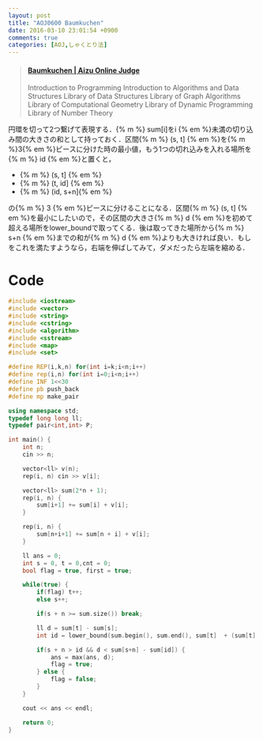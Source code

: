 ```yaml
---
layout: post
title: "AOJ0600 Baumkuchen"
date: 2016-03-10 23:01:54 +0900
comments: true
categories: [AOJ,しゃくとり法]
---
```


<blockquote class="embedly-card" data-card-key="39deea93f79745829254c0652225a544" data-card-controls="0" data-card-type="article" data-card-branding="0"><h4><a href="http://judge.u-aizu.ac.jp/onlinejudge/description.jsp?id=0600">Baumkuchen | Aizu Online Judge</a></h4><p>Introduction to Programming Introduction to Algorithms and Data Structures Library of Data Structures Library of Graph Algorithms Library of Computational Geometry Library of Dynamic Programming Library of Number Theory</p></blockquote>
<script async src="//cdn.embedly.com/widgets/platform.js" charset="UTF-8"></script>

<!-- more -->

円環を切って2つ繋げて表現する．{% m %} sum\[i\]をi {% em %}未満の切り込み間の大きさの和として持っておく．区間{% m %} (s, t\] {% em %}を{% m %}3{% em %}ピースに分けた時の最小値，もう1つの切れ込みを入れる場所を {% m %} id {% em %}と置くと，

* {% m %} (s, t\] {% em %}
* {% m %} (t, id\] {% em %}
* {% m %} (id, s+n\]{% em %}

の{% m %} 3 {% em %}ピースに分けることになる．区間{% m %} (s, t\] {% em %}を最小にしたいので，その区間の大きさ{% m %} d {% em %}を初めて超える場所をlower_boundで取ってくる．後は取ってきた場所から{% m %} s+n {% em %}までの和が{% m %} d {% em %}よりも大きければ良い．もしをこれを満たすようなら，右端を伸ばしてみて，ダメだったら左端を縮める．

# Code

```cpp
#include <iostream>
#include <vector>
#include <string>
#include <cstring>
#include <algorithm>
#include <sstream>
#include <map>
#include <set>

#define REP(i,k,n) for(int i=k;i<n;i++)
#define rep(i,n) for(int i=0;i<n;i++)
#define INF 1<<30
#define pb push_back
#define mp make_pair

using namespace std;
typedef long long ll;
typedef pair<int,int> P;

int main() {
	int n;
	cin >> n;

	vector<ll> v(n);
	rep(i, n) cin >> v[i];

	vector<ll> sum(2*n + 1);
	rep(i, n) {
		sum[i+1] += sum[i] + v[i];
	}

	rep(i, n) {
		sum[n+i+1] += sum[n + i] + v[i];
	}

	ll ans = 0;
	int s = 0, t = 0,cnt = 0;
	bool flag = true, first = true;

	while(true) {
		if(flag) t++;
		else s++;

		if(s + n >= sum.size()) break;

		ll d = sum[t] - sum[s];
		int id = lower_bound(sum.begin(), sum.end(), sum[t]  + (sum[t] - sum[s])) - sum.begin();

		if(s + n > id && d < sum[s+n] - sum[id]) {
			ans = max(ans, d);
			flag = true;
		} else {
			flag = false;
		}
	}

	cout << ans << endl;

	return 0;
}
```

